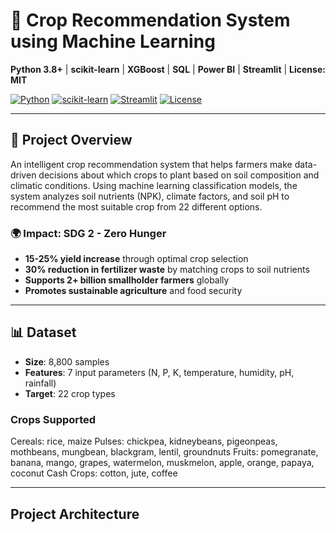 # 🌾 Crop Recommendation System using Machine Learning

**Python 3.8+** | **scikit-learn** | **XGBoost** | **SQL** | **Power BI** | **Streamlit** | **License: MIT**

[![Python](https://img.shields.io/badge/Python-3.8%2B-blue)](https://www.python.org/)
[![scikit-learn](https://img.shields.io/badge/scikit--learn-1.3.0-orange)](https://scikit-learn.org/)
[![Streamlit](https://img.shields.io/badge/Streamlit-1.28.0-red)](https://streamlit.io/)
[![License](https://img.shields.io/badge/License-MIT-green.svg)](LICENSE)

---

## 🎯 Project Overview

An intelligent crop recommendation system that helps farmers make data-driven decisions about which crops to plant based on soil composition and climatic conditions. Using machine learning classification models, the system analyzes soil nutrients (NPK), climate factors, and soil pH to recommend the most suitable crop from 22 different options.

### 🌍 Impact: SDG 2 - Zero Hunger

- **15-25% yield increase** through optimal crop selection
- **30% reduction in fertilizer waste** by matching crops to soil nutrients
- **Supports 2+ billion smallholder farmers** globally
- **Promotes sustainable agriculture** and food security

---

## 📊 Dataset

- **Size**: 8,800 samples
- **Features**: 7 input parameters (N, P, K, temperature, humidity, pH, rainfall)
- **Target**: 22 crop types

### Crops Supported
Cereals:      rice, maize
Pulses:       chickpea, kidneybeans, pigeonpeas, mothbeans, mungbean, blackgram, lentil, groundnuts
Fruits:       pomegranate, banana, mango, grapes, watermelon, muskmelon, apple, orange, papaya, coconut
Cash Crops:   cotton, jute, coffee

---

## Project Architecture
